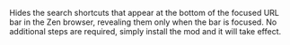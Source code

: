 Hides the search shortcuts that appear at the bottom of the focused URL bar in the Zen browser, revealing them only when the bar is focused.
No additional steps are required, simply install the mod and it will take effect.
